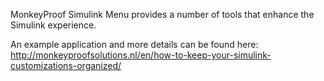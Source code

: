 MonkeyProof Simulink Menu provides a number of tools that enhance the Simulink
experience.

An example application and more details can be found here:
http://monkeyproofsolutions.nl/en/how-to-keep-your-simulink-customizations-organized/